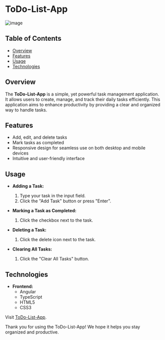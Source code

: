 # ToDo-List-App

![image](https://github.com/user-attachments/assets/7a288aa4-e0c2-48c3-aae8-b1d297125112)


## Table of Contents
- [Overview](#overview)
- [Features](#features)
- [Usage](#usage)
- [Technologies](#technologies)


## Overview
The **ToDo-List-App** is a simple, yet powerful task management application. It allows users to create, manage, and track their daily tasks efficiently. This application aims to enhance productivity by providing a clear and organized way to handle tasks.

## Features
- Add, edit, and delete tasks
- Mark tasks as completed
- Responsive design for seamless use on both desktop and mobile devices
- Intuitive and user-friendly interface

## Usage
- **Adding a Task:**
  1. Type your task in the input field.
  2. Click the "Add Task" button or press "Enter".
  
- **Marking a Task as Completed:**
  1. Click the checkbox next to the task.

- **Deleting a Task:**
  1. Click the delete icon next to the task.

- **Clearing All Tasks:**
  1. Click the "Clear All Tasks" button.

## Technologies
- **Frontend:**
  - Angular
  - TypeScript
  - HTML5
  - CSS3

Visit [ToDo-List-App](https://to-do-list-app-rho-ten.vercel.app/).

Thank you for using the ToDo-List-App! We hope it helps you stay organized and productive.





